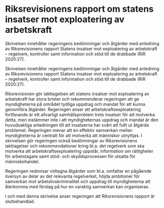 # Riksrevisionens rapport om statens insatser mot exploatering av arbetskraft

Skrivelsen innehåller regeringens bedömningar och åtgärder med anledning av Riksrevisionens rapport Statens insatser mot exploatering av arbetskraft – regelverk, kontroller samt information och stöd till de drabbade (RiR 2020:27).

Skrivelsen innehåller regeringens bedömningar och åtgärder med anledning av Riksrevisionens rapport Statens insatser mot exploatering av arbetskraft – regelverk, kontroller samt information och stöd till de drabbade (RiR 2020:27).

Riksrevisionen gör iakttagelsen att statens insatser mot exploatering av
arbetskraft har stora brister och rekommenderar regeringen att ge myndigheterna på området tydliga uppdrag och mandat för att kunna genomföra åtgärder. Regeringen anser att arbetskraftsexploatering fortfarande är ett allvarligt samhällsproblem trots insatser för att motverka detta, men instämmer inte i att myndigheternas uppdrag och mandat är den huvudsakliga anledningen till att insatserna har svårt att fullt ut åtgärda problemet. Regeringen menar att en effektiv samverkan mellan myndigheterna är centralt för att motverka att människor utnyttjas. I skrivelsen gör regeringen också bedömningar av Riksrevisionens iakttagelser och rekommendationer kring bl.a. det regelverk som ska motverka att arbetskraftsexploatering uppstår, information om rättigheter för arbetstagare samt stöd- och skyddsprocessen för utsatta för människohandel.

Regeringen redovisar vidtagna åtgärder som bl.a. omfattar en pågående översyn av delar av det relevanta regelverket, höjda ambitioner för samverkan mot arbetslivskriminalitet och uppdrag till myndigheterna att återkomma med förslag på hur en varaktig samverkan kan organiseras.

I och med denna skrivelse anser regeringen att Riksrevisionens rapport
är slutbehandlad.
